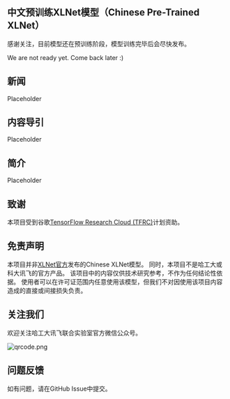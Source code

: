 ## 中文预训练XLNet模型（Chinese Pre-Trained XLNet）

感谢关注，目前模型还在预训练阶段，模型训练完毕后会尽快发布。

We are not ready yet. Come back later :)


## 新闻
Placeholder


## 内容导引
Placeholder


## 简介
Placeholder


## 致谢
本项目受到谷歌[TensorFlow Research Cloud (TFRC)](https://www.tensorflow.org/tfrc)计划资助。

## 免责声明
本项目并非[XLNet官方](https://github.com/zihangdai/xlnet)发布的Chinese XLNet模型。
同时，本项目不是哈工大或科大讯飞的官方产品。
该项目中的内容仅供技术研究参考，不作为任何结论性依据。
使用者可以在许可证范围内任意使用该模型，但我们不对因使用该项目内容造成的直接或间接损失负责。

## 关注我们
欢迎关注哈工大讯飞联合实验室官方微信公众号。

![qrcode.png](https://github.com/ymcui/cmrc2019/raw/master/qrcode.jpg)

## 问题反馈
如有问题，请在GitHub Issue中提交。


